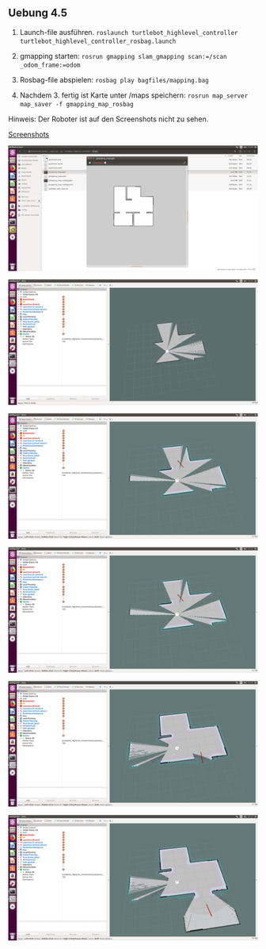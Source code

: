 ## Uebung 4.5

1. Launch-file ausführen.
`roslaunch turtlebot_highlevel_controller turtlebot_highlevel_controller_rosbag.launch`

2. gmapping starten:
`rosrun gmapping slam_gmapping scan:=/scan _odom_frame:=odom`

3. Rosbag-file abspielen:
`rosbag play bagfiles/mapping.bag`

4. Nachdem 3. fertig ist Karte unter /maps speichern:
`rosrun map_server map_saver -f gmapping_map_rosbag`

Hinweis: Der Roboter ist auf den Screenshots nicht zu sehen.

[Screenshots](https://github.com/nebendachs/mobile-roboter/tree/task5/turtlebot_highlevel_controller/imgs)

![Image0](https://github.com/nebendachs/mobile-roboter/blob/task5/turtlebot_highlevel_controller/imgs/Bildschirmfoto%20vom%202019-06-13%2011-29-18.png "Image 0")

![Image1](https://github.com/nebendachs/mobile-roboter/blob/task5/turtlebot_highlevel_controller/imgs/Bildschirmfoto%20vom%202019-06-13%2011-11-36.png "Image 1")

![Image2](https://github.com/nebendachs/mobile-roboter/blob/task5/turtlebot_highlevel_controller/imgs/Bildschirmfoto%20vom%202019-06-13%2011-11-47.png "Image 2")

![Image3](https://github.com/nebendachs/mobile-roboter/blob/task5/turtlebot_highlevel_controller/imgs/Bildschirmfoto%20vom%202019-06-13%2011-11-47.png "Image 3")

![Image4](https://github.com/nebendachs/mobile-roboter/blob/task5/turtlebot_highlevel_controller/imgs/Bildschirmfoto%20vom%202019-06-13%2011-12-24.png "Image 4")

![Image5](https://github.com/nebendachs/mobile-roboter/blob/task5/turtlebot_highlevel_controller/imgs/Bildschirmfoto%20vom%202019-06-13%2011-12-34.png "Image 5")
